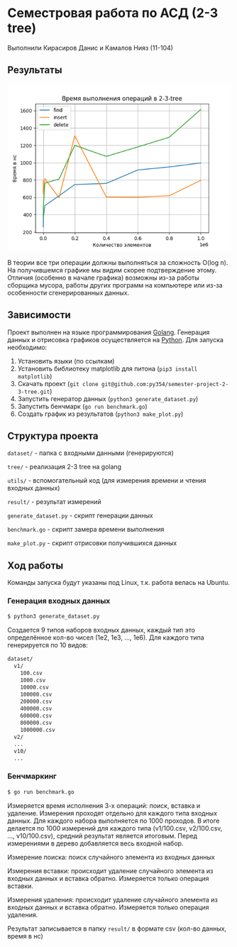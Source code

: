 # Семестровая работа по АСД (2-3 tree)
Выполнили Кирасиров Данис и Камалов Нияз (11-104)

## Результаты

![](result/plot.png)

В теории все три операции должны выполняться за сложность O(log n). 
На получившемся графике мы видим скорее подтверждение этому. Отличия 
(особенно в начале графика) возможны из-за работы сборщика мусора,
работы других программ на компьютере или из-за особенности сгенерированных 
данных.

## Зависимости
Проект выполнен на языке программирования [Golang](https://go.dev/doc/install).
Генерация данных и отрисовка графиков осуществляется на [Python](https://www.python.org/downloads/).
Для запуска необходимо:
1) Установить языки (по ссылкам)
2) Установить библиотеку matplotlib для питона (```pip3 install matplotlib```)
3) Скачать проект (```git clone git@github.com:py354/semester-project-2-3-tree.git```)
4) Запустить генератор данных (```python3 generate_dataset.py```)
5) Запустить бенчмарк (```go run benchmark.go```)
6) Создать график из результатов (```python3 make_plot.py```)
## Структура проекта
```dataset/``` - папка с входными данными (генерируются)

```tree/``` - реализация 2-3 tree на golang

```utils/``` - вспомогательный код (для измерения времени и чтения входных данных)

```result/``` - результат измерений

```generate_dataset.py``` - скрипт генерации данных

```benchmark.go``` - скрипт замера времени выполнения

```make_plot.py``` - скрипт отрисовки получившихся данных

## Ход работы
Команды запуска будут указаны под Linux, т.к. работа велась на Ubuntu.

### Генерация входных данных
```sh
$ python3 generate_dataset.py
```
Создается 9 типов наборов входных данных, каждый тип это определённое
кол-во чисел (1е2, 1е3, ..., 1е6). Для каждого типа генерируется по 10 видов:
```
dataset/
  v1/
    100.csv
    1000.csv
    10000.csv
    100000.csv
    200000.csv
    400000.csv
    600000.csv
    800000.csv
    1000000.csv
  v2/
  ...
  v10/
  ...
```
### Бенчмаркинг
```sh
$ go run benchmark.go
```
Измеряется время исполнения 3-х операций: поиск, вставка и удаление. Измерения проходят отдельно для 
каждого типа входных данных. Для каждого набора выполняется по 1000 проходов. В итоге 
делается по 1000 измерений для каждого типа (v1/100.csv, v2/100.csv, ..., v10/100.csv), 
средний результат является итоговым. Перед измерениями в дерево добавляется весь входной набор.

Измерение поиска: поиск случайного элемента из входных данных

Измерения вставки: происходит удаление случайного элемента из входных данных и вставка обратно. Измеряется только операция вставки.

Измерения удаления: происходит удаление случайного элемента из входных данных и вставка обратно. Измеряется только операция удаления.

Результат записывается в папку ```result/``` в формате csv (кол-во данных, время в нс)